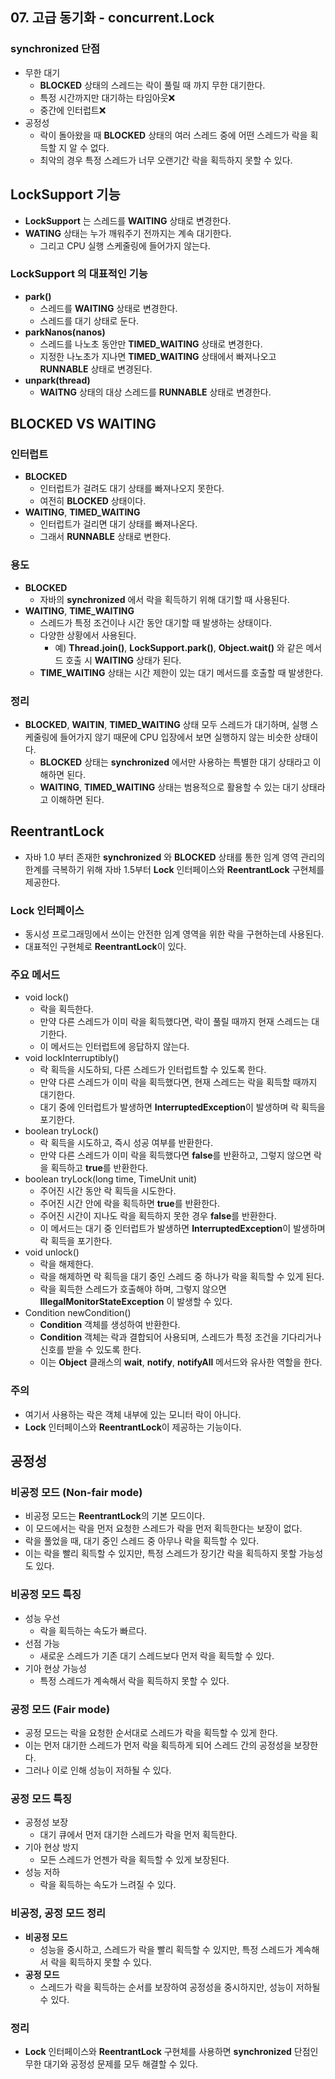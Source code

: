 ## 07. 고급 동기화 - concurrent.Lock

### synchronized 단점
- 무한 대기 
  - **BLOCKED** 상태의 스레드는 락이 풀릴 때 까지 무한 대기한다.
  - 특정 시간까지만 대기하는 타임아웃❌
  - 중간에 인터럽트❌
- 공정성 
  - 락이 돌아왔을 때 **BLOCKED** 상태의 여러 스레드 중에 어떤 스레드가 락을 획득할 지 알 수 없다.
  - 최악의 경우 특정 스레드가 너무 오랜기간 락을 획득하지 못할 수 있다.


## LockSupport 기능
- **LockSupport** 는 스레드를 **WAITING** 상태로 변경한다.
- **WATING** 상태는 누가 깨워주기 전까지는 계속 대기한다.
  - 그리고 CPU 실행 스케줄링에 들어가지 않는다.


### LockSupport 의 대표적인 기능
- **park()**
  - 스레드를 **WAITING** 상태로 변경한다.
  - 스레드를 대기 상태로 둔다.
- **parkNanos(nanos)**
  - 스레드를 나노초 동안만 **TIMED_WAITING** 상태로 변경한다.
  - 지정한 나노초가 지나면 **TIMED_WAITING** 상태에서 빠져나오고 **RUNNABLE** 상태로 변경된다.
- **unpark(thread)**
  - **WAITNG** 상태의 대상 스레드를 **RUNNABLE** 상태로 변경한다.


## BLOCKED VS WAITING
### 인터럽트
- **BLOCKED**
  - 인터럽트가 걸려도 대기 상태를 빠져나오지 못한다.
  - 여전히 **BLOCKED** 상태이다.
- **WAITING**, **TIMED_WAITING**
  - 인터럽트가 걸리면 대기 상태를 빠져나온다.
  - 그래서 **RUNNABLE** 상태로 변한다.


### 용도
- **BLOCKED** 
  - 자바의 **synchronized** 에서 락을 획득하기 위해 대기할 때 사용된다.
- **WAITING**, **TIME_WAITING**
  - 스레드가 특정 조건이나 시간 동안 대기할 때 발생하는 상태이다.
  - 다양한 상황에서 사용된다.
    - 예) **Thread.join()**, **LockSupport.park()**, **Object.wait()** 와 같은 메서드 호출 시 **WAITING** 상태가 된다.
  - **TIME_WAITING** 상태는 시간 제한이 있는 대기 메서드를 호출할 때 발생한다.


### 정리
- **BLOCKED**, **WAITIN**, **TIMED_WAITING** 상태 모두 스레드가 대기하며, 실행 스케줄링에 들어가지 않기 때문에 CPU 입장에서 보면 실행하지 않는 비슷한 상태이다.
  - **BLOCKED** 상태는 **synchronized** 에서만 사용하는 특별한 대기 상태라고 이해하면 된다.
  - **WAITING**, **TIMED_WAITING** 상태는 범용적으로 활용할 수 있는 대기 상태라고 이해하면 된다.


## ReentrantLock
- 자바 1.0 부터 존재한 **synchronized** 와 **BLOCKED** 상태를 통한 임계 영역 관리의 한계를 극복하기 위해 자바 1.5부터 **Lock** 인터페이스와 **ReentrantLock** 구현체를 제공한다.


### Lock 인터페이스
- 동시성 프로그래밍에서 쓰이는 안전한 임계 영역을 위한 락을 구현하는데 사용된다.
- 대표적인 구현체로 **ReentrantLock**이 있다.

### 주요 메서드
- void lock()
  - 락을 획득한다. 
  - 만약 다른 스레드가 이미 락을 획득했다면, 락이 풀릴 때까지 현재 스레드는 대기한다.
  - 이 메서드는 인터럽트에 응답하지 않는다.
- void lockInterruptibly()
  - 락 획득을 시도하되, 다른 스레드가 인터럽트할 수 있도록 한다.
  - 만약 다른 스레드가 이미 락을 획득했다면, 현재 스레드는 락을 획득할 때까지 대기한다.
  - 대기 중에 인터럽트가 발생하면 **InterruptedException**이 발생하며 락 획득을 포기한다.
- boolean tryLock()
  - 락 획득을 시도하고, 즉시 성공 여부를 반환한다.
  - 만약 다른 스레드가 이미 락을 획득했다면 **false**를 반환하고, 그렇지 않으면 락을 획득하고 **true**를 반환한다.
- boolean tryLock(long time, TimeUnit unit)
  - 주어진 시간 동안 락 획득을 시도한다.
  - 주어진 시간 안에 락을 획득하면 **true**를 반환한다.
  - 주어진 시간이 지나도 락을 획득하지 못한 경우 **false**를 반환한다.
  - 이 메서드는 대기 중 인터럽트가 발생하면 **InterruptedException**이 발생하며 락 획득을 포기한다.
- void unlock()
  - 락을 해제한다.
  - 락을 해제하면 락 획득을 대기 중인 스레드 중 하나가 락을 획득할 수 있게 된다.
  - 락을 획득한 스레드가 호출해야 하며, 그렇지 않으면 **IllegalMonitorStateException** 이 발생할 수 있다.
- Condition newCondition()
  - **Condition** 객체를 생성하여 반환한다.
  - **Condition** 객체는 락과 결합되어 사용되며, 스레드가 특정 조건을 기다리거나 신호를 받을 수 있도록 한다.
  - 이는 **Object** 클래스의 **wait**, **notify**, **notifyAll** 메서드와 유사한 역할을 한다.


### 주의
- 여기서 사용하는 락은 객체 내부에 있는 모니터 락이 아니다.
- **Lock** 인터페이스와 **ReentrantLock**이 제공하는 기능이다.


## 공정성
### 비공정 모드 (Non-fair mode)
- 비공정 모드는 **ReentrantLock**의 기본 모드이다.
- 이 모드에서는 락을 먼저 요청한 스레드가 락을 먼저 획득한다는 보장이 없다.
- 락을 풀었을 때, 대기 중인 스레드 중 아무나 락을 획득할 수 있다.
- 이는 락을 빨리 획득할 수 있지만, 특정 스레드가 장기간 락을 획득하지 못할 가능성도 있다.


### 비공정 모드 특징
- 성능 우선
  - 락을 획득하는 속도가 빠르다.
- 선점 가능
  - 새로운 스레드가 기존 대기 스레드보다 먼저 락을 획득할 수 있다.
- 기아 현상 가능성
  - 특정 스레드가 계속해서 락을 획득하지 못할 수 있다.


### 공정 모드 (Fair mode)
- 공정 모드는 락을 요청한 순서대로 스레드가 락을 획득할 수 있게 한다.
- 이는 먼저 대기한 스레드가 먼저 락을 획득하게 되어 스레드 간의 공정성을 보장한다.
- 그러나 이로 인해 성능이 저하될 수 있다.


### 공정 모드 특징
- 공정성 보장
  - 대기 큐에서 먼저 대기한 스레드가 락을 먼저 획득한다.
- 기아 현상 방지
  - 모든 스레드가 언젠가 락을 획득할 수 있게 보장된다.
- 성능 저하
  - 락을 획득하는 속도가 느려질 수 있다.


### 비공정, 공정 모드 정리
- **비공정 모드**
  - 성능을 중시하고, 스레드가 락을 빨리 획득할 수 있지만, 특정 스레드가 계속해서 락을 획득하지 못할 수 있다.
- **공정 모드**
  - 스레드가 락을 획득하는 순서를 보장하여 공정성을 중시하지만, 성능이 저하될 수 있다.


### 정리
- **Lock** 인터페이스와 **ReentrantLock** 구현체를 사용하면 **synchronized** 단점인 무한 대기와 공정성 문제를 모두 해결할 수 있다.